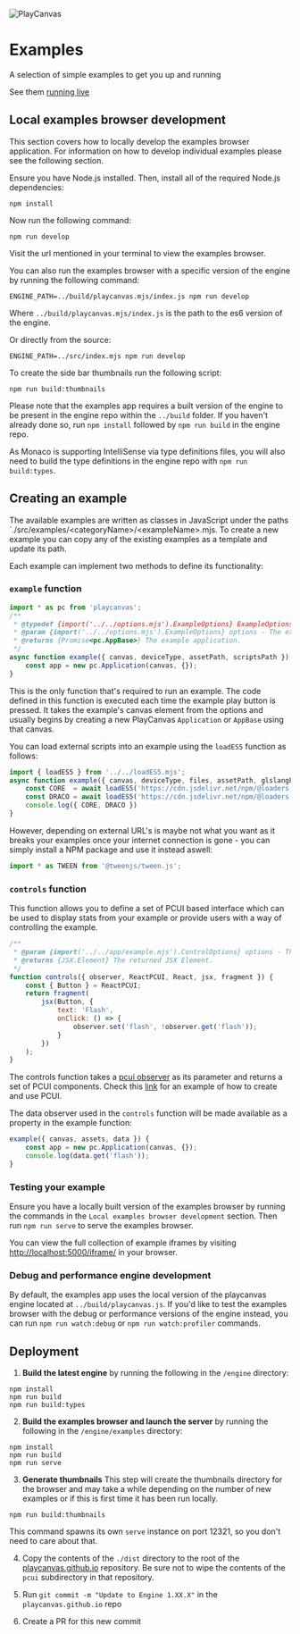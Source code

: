 ![PlayCanvas](http://static.playcanvas.com/images/logo/Playcanvas_LOGOSET_SMALL-06.png)

# Examples

A selection of simple examples to get you up and running

See them <a href="https://playcanvas.github.io/">running live</a>

## Local examples browser development
This section covers how to locally develop the examples browser application. For information on how to develop individual examples please see the following section.

Ensure you have Node.js installed. Then, install all of the required Node.js dependencies:
```
npm install
```
Now run the following command:
```
npm run develop
```
Visit the url mentioned in your terminal to view the examples browser.

You can also run the examples browser with a specific version of the engine by running the following command:

```
ENGINE_PATH=../build/playcanvas.mjs/index.js npm run develop
```

Where `../build/playcanvas.mjs/index.js` is the path to the es6 version of the engine.

Or directly from the source:

```
ENGINE_PATH=../src/index.mjs npm run develop
```

To create the side bar thumbnails run the following script:
```
npm run build:thumbnails
```

Please note that the examples app requires a built version of the engine to be present in the engine repo within the `../build` folder. If you haven't already done so, run `npm install` followed by `npm run build` in the engine repo.

As Monaco is supporting IntelliSense via type definitions files, you will also need to build the type definitions in the engine repo with `npm run build:types`.

## Creating an example

The available examples are written as classes in JavaScript under the paths `./src/examples/\<categoryName\>/\<exampleName>.mjs.
To create a new example you can copy any of the existing examples as a template and update its path.

Each example can implement two methods to define its functionality:

### `example` function

```js
import * as pc from 'playcanvas';
/**
 * @typedef {import('../../options.mjs').ExampleOptions} ExampleOptions
 * @param {import('../../options.mjs').ExampleOptions} options - The example options.
 * @returns {Promise<pc.AppBase>} The example application.
 */
async function example({ canvas, deviceType, assetPath, scriptsPath }) {
    const app = new pc.Application(canvas, {});
}
```

This is the only function that's required to run an example. The code defined in this function is executed each time the example play button is pressed. It takes the example's canvas element from the options and usually begins by creating a new PlayCanvas `Application` or `AppBase` using that canvas.

You can load external scripts into an example using the `loadES5` function as follows:

```js
import { loadES5 } from '../../loadES5.mjs';
async function example({ canvas, deviceType, files, assetPath, glslangPath, twgslPath }) {
    const CORE  = await loadES5('https://cdn.jsdelivr.net/npm/@loaders.gl/core@2.3.6/dist/dist.min.js');
    const DRACO = await loadES5('https://cdn.jsdelivr.net/npm/@loaders.gl/draco@2.3.6/dist/dist.min.js');
    console.log({ CORE, DRACO })
}
```

However, depending on external URL's is maybe not what you want as it breaks your examples once your internet connection is gone - you can simply install a NPM package and use it instead aswell:

```js
import * as TWEEN from '@tweenjs/tween.js';
```

### `controls` function

This function allows you to define a set of PCUI based interface which can be used to display stats from your example or provide users with a way of controlling the example.

```js
/**
 * @param {import('../../app/example.mjs').ControlOptions} options - The options.
 * @returns {JSX.Element} The returned JSX Element.
 */
function controls({ observer, ReactPCUI, React, jsx, fragment }) {
    const { Button } = ReactPCUI;
    return fragment(
        jsx(Button, {
            text: 'Flash',
            onClick: () => {
                observer.set('flash', !observer.get('flash'));
            }
        })
    );
}
```

The controls function takes a [pcui observer](https://playcanvas.github.io/pcui/data-binding/using-observers/) as its parameter and returns a set of PCUI components. Check this [link](https://playcanvas.github.io/pcui/examples/todo/) for an example of how to create and use PCUI.

The data observer used in the `controls` function will be made available as a property in the example function:

```js
example({ canvas, assets, data }) {
    const app = new pc.Application(canvas, {});
    console.log(data.get('flash'));
}
```

### Testing your example
Ensure you have a locally built version of the examples browser by running the commands in the `Local examples browser development` section. Then run `npm run serve` to serve the examples browser.

You can view the full collection of example iframes by visiting [http://localhost:5000/iframe/]() in your browser.

### Debug and performance engine development
By default, the examples app uses the local version of the playcanvas engine located at `../build/playcanvas.js`. If you'd like to test the examples browser with the debug or performance versions of the engine instead, you can run `npm run watch:debug` or `npm run watch:profiler` commands.

## Deployment

1) **Build the latest engine** by running the following in the `/engine` directory:
```
npm install
npm run build
npm run build:types
```

2) **Build the examples browser and launch the server** by running the following in the `/engine/examples` directory:
```
npm install
npm run build
npm run serve
```

3) **Generate thumbnails** This step will create the thumbnails directory for the browser and may take a while depending on the number of new examples or if this is first time it has been run locally.
```
npm run build:thumbnails
```

This command spawns its own `serve` instance on port 12321, so you don't need to care about that.

4) Copy the contents of the `./dist` directory to the root of the [playcanvas.github.io](https://github.com/playcanvas/playcanvas.github.io) repository. Be sure not to wipe the contents of the `pcui` subdirectory in that repository.

5) Run `git commit -m "Update to Engine 1.XX.X"` in the `playcanvas.github.io` repo

6) Create a PR for this new commit
